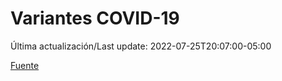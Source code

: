 # Variantes COVID-19

Última actualización/Last update: 2022-07-25T20:07:00-05:00

 [Fuente](https://coronavirus.gob.mx/variantes-covid-19/)
